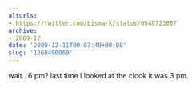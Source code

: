 ```yaml
---
alturls:
- https://twitter.com/bismark/status/6548723887
archive:
- 2009-12
date: '2009-12-11T00:07:49+00:00'
slug: '1260490069'
---
```


wait.. 6 pm? last time I looked at the clock it was 3 pm.


